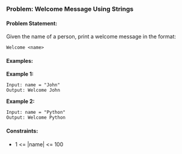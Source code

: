 ### Problem: Welcome Message Using Strings

#### Problem Statement:
Given the name of a person, print a welcome message in the format:
```
Welcome <name>
```

#### Examples:
**Example 1:**
```
Input: name = "John"
Output: Welcome John
```

**Example 2:**
```
Input: name = "Python"
Output: Welcome Python
```

#### Constraints:
- 1 <= |name| <= 100
